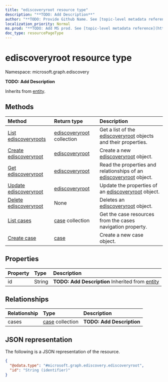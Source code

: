 ```yaml
---
title: "ediscoveryroot resource type"
description: "**TODO: Add Description**"
author: "**TODO: Provide Github Name. See [topic-level metadata reference](https://msgo.azurewebsites.net/add/document/guidelines/metadata.html#topic-level-metadata)**"
localization_priority: Normal
ms.prod: "**TODO: Add MS prod. See [topic-level metadata reference](https://msgo.azurewebsites.net/add/document/guidelines/metadata.html#topic-level-metadata)**"
doc_type: resourcePageType
---
```


# ediscoveryroot resource type

Namespace: microsoft.graph.ediscovery



**TODO: Add Description**


Inherits from [entity](../resources/entity.md).

## Methods
|Method|Return type|Description|
|:---|:---|:---|
|[List ediscoveryroots](../api/ediscoveryroot-list.md)|[ediscoveryroot](../resources/ediscovery-ediscoveryroot.md) collection|Get a list of the [ediscoveryroot](../resources/ediscoveryroot.md) objects and their properties.|
|[Create ediscoveryroot](../api/ediscovery-ediscoveryroot-create.md)|[ediscoveryroot](../resources/ediscovery-ediscoveryroot.md)|Create a new [ediscoveryroot](../resources/ediscovery-ediscoveryroot.md) object.|
|[Get ediscoveryroot](../api/ediscovery-ediscoveryroot-get.md)|[ediscoveryroot](../resources/ediscovery-ediscoveryroot.md)|Read the properties and relationships of an [ediscoveryroot](../resources/ediscovery-ediscoveryroot.md) object.|
|[Update ediscoveryroot](../api/ediscovery-ediscoveryroot-update.md)|[ediscoveryroot](../resources/ediscovery-ediscoveryroot.md)|Update the properties of an [ediscoveryroot](../resources/ediscovery-ediscoveryroot.md) object.|
|[Delete ediscoveryroot](../api/ediscovery-ediscoveryroot-delete.md)|None|Deletes an [ediscoveryroot](../resources/ediscovery-ediscoveryroot.md) object.|
|[List cases](../api/ediscovery-ediscoveryroot-list-cases.md)|[case](../resources/ediscovery-case.md) collection|Get the case resources from the cases navigation property.|
|[Create case](../api/ediscovery-ediscoveryroot-post-cases.md)|[case](../resources/ediscovery-case.md)|Create a new case object.|

## Properties
|Property|Type|Description|
|:---|:---|:---|
|id|String|**TODO: Add Description** Inherited from [entity](../resources/ediscovery-entity.md)|

## Relationships
|Relationship|Type|Description|
|:---|:---|:---|
|cases|[case](../resources/ediscovery-case.md) collection|**TODO: Add Description**|

## JSON representation
The following is a JSON representation of the resource.
<!-- {
  "blockType": "resource",
  "keyProperty": "id",
  "@odata.type": "microsoft.graph.ediscovery.ediscoveryroot",
  "baseType": "microsoft.graph.entity",
  "openType": false
}
-->
``` json
{
  "@odata.type": "#microsoft.graph.ediscovery.ediscoveryroot",
  "id": "String (identifier)"
}
```

